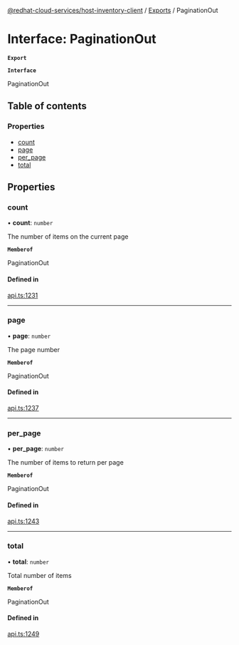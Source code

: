 [@redhat-cloud-services/host-inventory-client](../README.md) / [Exports](../modules.md) / PaginationOut

# Interface: PaginationOut

**`Export`**

**`Interface`**

PaginationOut

## Table of contents

### Properties

- [count](PaginationOut.md#count)
- [page](PaginationOut.md#page)
- [per\_page](PaginationOut.md#per_page)
- [total](PaginationOut.md#total)

## Properties

### count

• **count**: `number`

The number of items on the current page

**`Memberof`**

PaginationOut

#### Defined in

[api.ts:1231](https://github.com/RedHatInsights/javascript-clients/blob/master/packages/host-inventory/api.ts#L1231)

___

### page

• **page**: `number`

The page number

**`Memberof`**

PaginationOut

#### Defined in

[api.ts:1237](https://github.com/RedHatInsights/javascript-clients/blob/master/packages/host-inventory/api.ts#L1237)

___

### per\_page

• **per\_page**: `number`

The number of items to return per page

**`Memberof`**

PaginationOut

#### Defined in

[api.ts:1243](https://github.com/RedHatInsights/javascript-clients/blob/master/packages/host-inventory/api.ts#L1243)

___

### total

• **total**: `number`

Total number of items

**`Memberof`**

PaginationOut

#### Defined in

[api.ts:1249](https://github.com/RedHatInsights/javascript-clients/blob/master/packages/host-inventory/api.ts#L1249)
